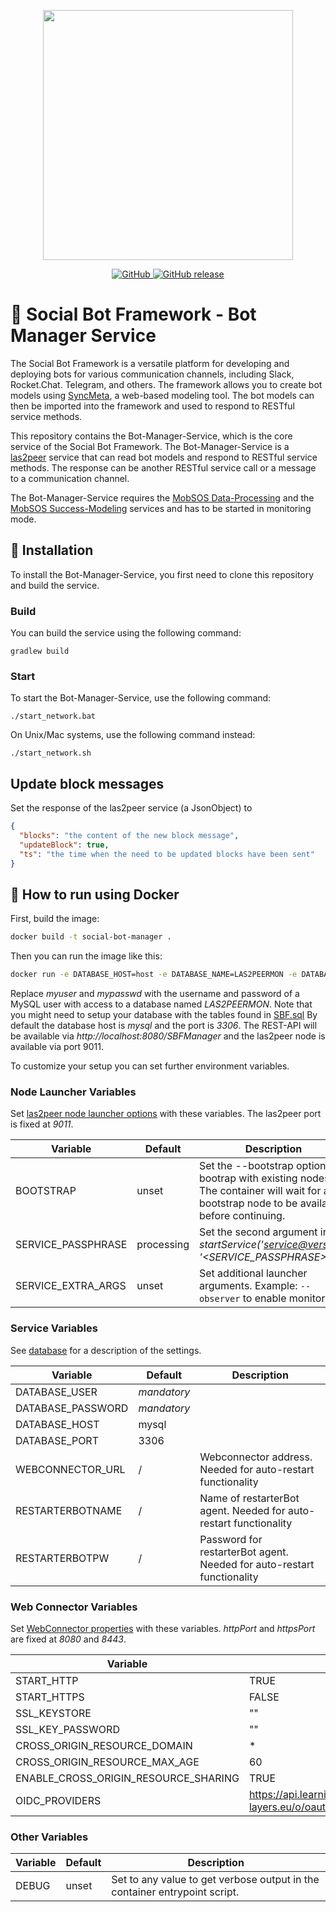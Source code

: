 <p align="center">
  <img src="https://raw.githubusercontent.com/rwth-acis/Social-Bot-Framework/master/assets/sbf-logo.svg" width=400px/>
</p>

<p align="center">
    <a href="https://github.com/rwth-acis/Social-Bot-Framework/blob/master/LICENSE">
        <img alt="GitHub" src="https://img.shields.io/github/license/rwth-acis/Social-Bot-Framework.svg?color=blue">
    </a>
    <a href="https://github.com/rwth-acis/Social-Bot-Framework/releases">
        <img alt="GitHub release" src="https://img.shields.io/github/release/rwth-acis/Social-Bot-Framework.svg">
    </a>
</p>

# 🤖 Social Bot Framework - Bot Manager Service

The Social Bot Framework is a versatile platform for developing and deploying bots for various communication channels, including Slack, Rocket.Chat. Telegram, and others.
The framework allows you to create bot models using [SyncMeta](https://github.com/rwth-acis/syncmeta), a web-based modeling tool.
The bot models can then be imported into the framework and used to respond to RESTful service methods.

This repository contains the Bot-Manager-Service, which is the core service of the Social Bot Framework. The Bot-Manager-Service is a [las2peer](https://github.com/rwth-acis/las2peer) service that can read bot models and respond to RESTful service methods. The response can be another RESTful service call or a message to a communication channel.

The Bot-Manager-Service requires the [MobSOS Data-Processing](https://github.com/rwth-acis/mobsos-data-processing) and the [MobSOS Success-Modeling](https://github.com/rwth-acis/mobsos-success-modeling) services and has to be started in monitoring mode.

## 🚀 Installation

To install the Bot-Manager-Service, you first need to clone this repository and build the service.

### Build

You can build the service using the following command:

```shell
gradlew build
```

### Start

To start the Bot-Manager-Service, use the following command:

```shell
./start_network.bat
```

On Unix/Mac systems, use the following command instead:

```shell
./start_network.sh
```

## Update block messages

Set the response of the las2peer service (a JsonObject) to

```json
{
  "blocks": "the content of the new block message",
  "updateBlock": true,
  "ts": "the time when the need to be updated blocks have been sent"
}
```

## 🐳 How to run using Docker

First, build the image:

```bash
docker build -t social-bot-manager . 
```

Then you can run the image like this:

```bash
docker run -e DATABASE_HOST=host -e DATABASE_NAME=LAS2PEERMON -e DATABASE_USER=myuser -e DATABASE_PASSWORD=mypasswd -p 8080:8080 -p 9011:9011 social-bot-manager
```

Replace *myuser* and *mypasswd* with the username and password of a MySQL user with access to a database named *LAS2PEERMON*.
Note that you might need to setup your database with the tables found in [SBF.sql](https://github.com/rwth-acis/las2peer-social-bot-manager-service/blob/master/SBF.sql)
By default the database host is *mysql* and the port is *3306*.
The REST-API will be available via *http://localhost:8080/SBFManager* and the las2peer node is available via port 9011.

To customize your setup you can set further environment variables.

### Node Launcher Variables

Set [las2peer node launcher options](https://github.com/rwth-acis/las2peer-Template-Project/wiki/L2pNodeLauncher-Commands#at-start-up) with these variables.
The las2peer port is fixed at *9011*.

| Variable | Default | Description |
|----------|---------|-------------|
| BOOTSTRAP | unset | Set the --bootstrap option to bootrap with existing nodes. The container will wait for any bootstrap node to be available before continuing. |
| SERVICE_PASSPHRASE | processing | Set the second argument in *startService('<service@version>', '<SERVICE_PASSPHRASE>')*. |
| SERVICE_EXTRA_ARGS | unset | Set additional launcher arguments. Example: ```--observer``` to enable monitoring. |

### Service Variables

See [database](#Database) for a description of the settings.

| Variable | Default | Description |
|----------|---------|-------------|
| DATABASE_USER | *mandatory* ||
| DATABASE_PASSWORD | *mandatory* ||
| DATABASE_HOST | mysql | |
| DATABASE_PORT | 3306 | |
| WEBCONNECTOR_URL | / |Webconnector address. Needed for auto-restart functionality |
| RESTARTERBOTNAME | / | Name of restarterBot agent. Needed for auto-restart functionality |
| RESTARTERBOTPW | / | Password for restarterBot agent. Needed for auto-restart functionality |

### Web Connector Variables

Set [WebConnector properties](https://github.com/rwth-acis/las2peer-Template-Project/wiki/WebConnector-Configuration) with these variables.
*httpPort* and *httpsPort* are fixed at *8080* and *8443*.

| Variable | Default |
|----------|---------|
| START_HTTP | TRUE |
| START_HTTPS | FALSE |
| SSL_KEYSTORE | "" |
| SSL_KEY_PASSWORD | "" |
| CROSS_ORIGIN_RESOURCE_DOMAIN | * |
| CROSS_ORIGIN_RESOURCE_MAX_AGE | 60 |
| ENABLE_CROSS_ORIGIN_RESOURCE_SHARING | TRUE |
| OIDC_PROVIDERS | https://api.learning-layers.eu/o/oauth2,https://accounts.google.com |

### Other Variables

| Variable | Default | Description |
|----------|---------|-------------|
| DEBUG  | unset | Set to any value to get verbose output in the container entrypoint script. |
